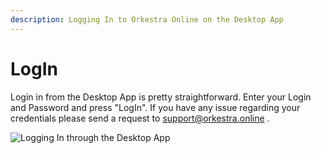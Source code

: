 ```yaml
---
description: Logging In to Orkestra Online on the Desktop App
---
```


# LogIn

Login in from the Desktop App is pretty straightforward. Enter your Login and Password and press "LogIn". If you have any issue regarding your credentials please send a request to support@orkestra.online .

![Logging In through the Desktop App](https://datashapes.files.wordpress.com/2020/05/desktoplogin.gif?w=1912)

